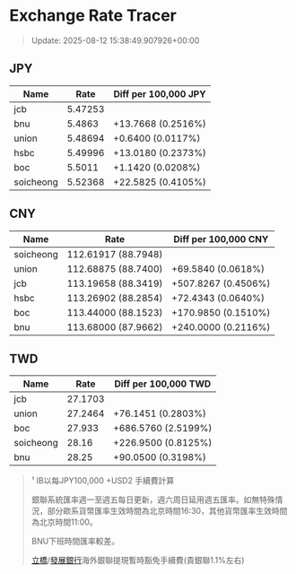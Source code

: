 # Exchange Rate Tracer

> Update: 2025-08-12 15:38:49.907926+00:00

## JPY

| Name      |    Rate | Diff per 100,000 JPY   |
|-----------|---------|------------------------|
| jcb       | 5.47253 |                        |
| bnu       | 5.4863  | +13.7668 (0.2516%)     |
| union     | 5.48694 | +0.6400 (0.0117%)      |
| hsbc      | 5.49996 | +13.0180 (0.2373%)     |
| boc       | 5.5011  | +1.1420 (0.0208%)      |
| soicheong | 5.52368 | +22.5825 (0.4105%)     |

## CNY

| Name      | Rate                | Diff per 100,000 CNY   |
|-----------|---------------------|------------------------|
| soicheong | 112.61917	(88.7948) |                        |
| union     | 112.68875	(88.7400) | +69.5840 (0.0618%)     |
| jcb       | 113.19658	(88.3419) | +507.8267 (0.4506%)    |
| hsbc      | 113.26902	(88.2854) | +72.4343 (0.0640%)     |
| boc       | 113.44000	(88.1523) | +170.9850 (0.1510%)    |
| bnu       | 113.68000	(87.9662) | +240.0000 (0.2116%)    |

## TWD

| Name      |    Rate | Diff per 100,000 TWD   |
|-----------|---------|------------------------|
| jcb       | 27.1703 |                        |
| union     | 27.2464 | +76.1451 (0.2803%)     |
| boc       | 27.933  | +686.5760 (2.5199%)    |
| soicheong | 28.16   | +226.9500 (0.8125%)    |
| bnu       | 28.25   | +90.0500 (0.3198%)     |


> ¹ IB以每JPY100,000 +USD2 手續費計算
>
> 銀聯系統匯率週一至週五每日更新，週六周日延用週五匯率。如無特殊情況，部分歐系貨幣匯率生效時間為北京時間16:30，其他貨幣匯率生效時間為北京時間11:00。
>
> BNU下班時間匯率較差。
>
> [立橋](https://www.wlbank.com.mo/uploads/ueditor/file/20181211/1544536513900230.pdf)/[發展銀行](https://www.mdb.com.mo/Service_Charges_20230728.pdf)海外銀聯提現暫時豁免手續費(貴銀聯1.1%左右)

